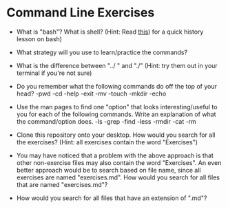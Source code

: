 # Command Line Exercises


* What is "bash"?  What is shell?  (Hint: Read [this](https://www.safaribooksonline.com/library/view/learning-the-bash/0596009658/ch01.html)) for a quick history lesson on bash)

* What strategy will you use to learn/practice the commands? 

* What is the difference between "../ " and "./" (Hint: try them out in your terminal if you're not sure)

* Do you remember what the following commands do off the top of your head?
 -pwd
 -cd
 -help
 -exit
 -mv 
 -touch 
 -mkdir 
 -echo 


* Use the man pages to find one "option" that looks interesting/useful to you for each of the following commands.  Write an explanation of what the command/option does. 
-ls 
-grep 
-find
-less 
-rmdir 
-cat 
-rm  

* Clone this repository onto your desktop.  How would you search for all the exercises? (Hint: all exercises contain the word "Exercises")

* You may have noticed that a problem with the above approach is that other non-exercise files may also contain the word "Exercises".  An even better approach would be to search based on file name, since all exercises are named "exercises.md".  How would you search for all files that are  named "exercises.md"?


* How would you search for all files that have an extension of ".md"?  


